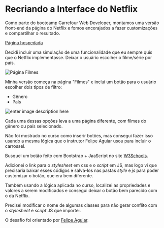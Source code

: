 # Recriando a Interface do Netflix

Como parte do bootcamp Carrefour Web Developer, montamos uma versão front-end da página do Netflix e fomos encorajados a fazer customizações e compartilhar o resultado.

[Página hospedada](https://iandealmeida.github.io/my-netflix-clone/)

Decidi incluir uma simulação de uma funcionalidade que eu sempre quis que o Netflix implementasse. Deixar o usuário escolher o filme/série por país.

![Página Filmes](https://iandealmeida.github.io/my-netflix-clone/img/index.gif)

Minha versão começa na página "Filmes" e inclui um botão para o usuário escolher dois tipos de filtro:
- Gênero
- País

![enter image description here](https://iandealmeida.github.io/my-netflix-clone/img/genero_pais.gif)


Cada uma dessas opções leva a uma página diferente, com filmes do gênero ou país selecionado.

Não foi mostrado no curso como inserir botões, mas consegui fazer isso usando a mesma lógica que o instrutor Felipe Aguiar usou para incluir o carrossel.

Busquei um botão feito com Bootstrap + JaaScript no site [W3Schools](https://www.w3schools.com/bootstrap5/bootstrap_dropdowns.php).

Adicionei o link para o *stylesheet* em css e o *script* em JS, mas logo vi que precisaria baixar esses códigos e salvá-los nas pastas *style* e *js* para poder customizar o botão, que era bem diferente.

Também usando a lógica aplicada no curso, localizei as propriedades e valores a serem modificados e consegui deixar o botão bem parecido com o da Netflix.

Precisei modificar o nome de algumas classes para não gerar conflito com o *stylesheet* e *script* JS que importei.

O desafio foi orientado por [Felipe Aguiar](https://github.com/felipeAguiarCode).
